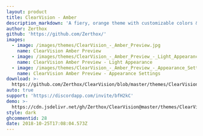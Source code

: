 ```yaml
---
layout: product
title: ClearVision - Amber
description_markdown: 'A fiery, orange theme with customizable colors & background!'
author: Zerthox
github: 'https://github.com/Zerthox/'
images:
  - image: /images/themes/ClearVision_-_Amber_Preview.jpg
    name: ClearVision Amber Preview
  - image: /images/themes/ClearVision_-_Amber_Preview_-_Light_Appearance.jpg
    name: ClearVision Amber Preview - Light Appearance
  - image: /images/themes/ClearVision_-_Amber_Preview_-_Appearance_Settings.jpg
    name: ClearVision Amber Preview - Appearance Settings
download: >-
  https://github.com/Zerthox/ClearVision/blob/master/themes/ClearVision_Amber.theme.css
auto: true
support: 'https://discordapp.com/invite/bfH2kC'
demo: >-
  https://cdn.jsdelivr.net/gh/Zerthox/ClearVision@master/themes/ClearVision_Amber.theme.css
style: dark
ghcommentid: 28
date: 2018-10-25T17:08:04.573Z
---
```


